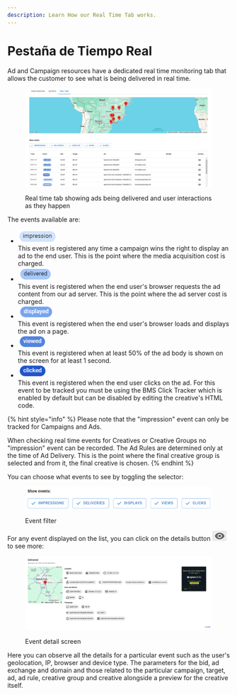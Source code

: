 ```yaml
---
description: Learn How our Real Time Tab works.
---
```


# Pestaña de Tiempo Real

Ad and Campaign resources have a dedicated real time monitoring tab that allows the customer to see what is being delivered in real time.

<figure><img src="../../.gitbook/assets/Captura de tela 2024-12-30 090101.png" alt=""><figcaption><p>Real time tab showing ads being delivered and user interactions as they happen</p></figcaption></figure>

The events available are:

* <img src="../../.gitbook/assets/impression event.png" alt="Impression" data-size="line">\
  This event is registered any time a campaign wins the right to display an ad to the end user. This is the point where the media acquisition cost is charged.
* <img src="../../.gitbook/assets/delivered event.png" alt="Delivered" data-size="line">\
  This event is registered when the end user's browser requests the ad content from our ad server. This is the point where the ad server cost is charged.
* <img src="../../.gitbook/assets/displayed event.png" alt="Displayed" data-size="line">\
  This event is registered when the end user's browser loads and displays the ad on a page.
* <img src="../../.gitbook/assets/viewed event.png" alt="Viewed" data-size="line">\
  This event is registered when at least 50% of the ad body is shown on the screen for at least 1 second.
* <img src="../../.gitbook/assets/clicked event.png" alt="Clicked" data-size="line">\
  This event is registered when the end user clicks on the ad. For this event to be tracked you must be using the BMS Click Tracker which is enabled by default but can be disabled by editing the creative's HTML code.

{% hint style="info" %}
Please note that the "impression" event can only be tracked for Campaigns and Ads.

When checking real time events for Creatives or Creative Groups no "impression" event can be recorded. The Ad Rules are determined only at the time of Ad Delivery. This is the point where the final creative group is selected and from it, the final creative is chosen.
{% endhint %}

You can choose what events to see by toggling the selector:

<figure><img src="../../.gitbook/assets/image (145).png" alt=""><figcaption><p>Event filter</p></figcaption></figure>

For any event displayed on the list, you can click on the details button ![](<../../.gitbook/assets/image (452).png>) to see more:

<figure><img src="../../.gitbook/assets/Captura de tela 2024-12-30 090243.png" alt=""><figcaption><p>Event detail screen</p></figcaption></figure>

Here you can observe all the details for a particular event such as the user's geolocation, IP, browser and device type. The parameters for the bid, ad exchange and domain and those related to the particular campaign, target, ad, ad rule, creative group and creative alongside a preview for the creative itself.
